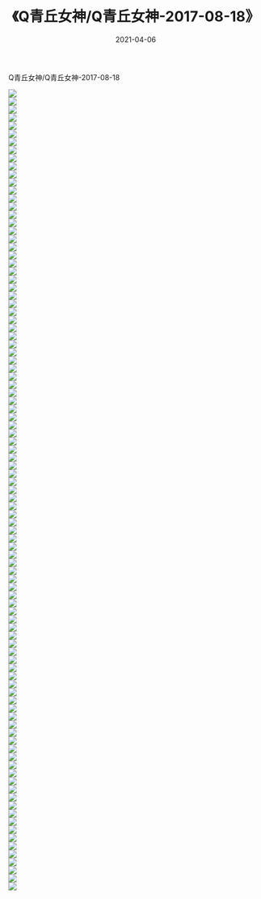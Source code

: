 ﻿---
layout: post
title:  《Q青丘女神/Q青丘女神-2017-08-18》
date:   2021-04-06
img: http://pic.660000.xyz/1:/网络美图/2021/Q青丘女神/Q青丘女神-2017-08-18/000.jpg
categories: [美女, 清纯, 唯美]
---

Q青丘女神/Q青丘女神-2017-08-18

 ![](http://pic.660000.xyz/1:/网络美图/2021/Q青丘女神/Q青丘女神-2017-08-18/001.jpg) <br>![](http://pic.660000.xyz/1:/网络美图/2021/Q青丘女神/Q青丘女神-2017-08-18/002.jpg) <br>![](http://pic.660000.xyz/1:/网络美图/2021/Q青丘女神/Q青丘女神-2017-08-18/003.jpg) <br>![](http://pic.660000.xyz/1:/网络美图/2021/Q青丘女神/Q青丘女神-2017-08-18/004.jpg) <br>![](http://pic.660000.xyz/1:/网络美图/2021/Q青丘女神/Q青丘女神-2017-08-18/005.jpg) <br>![](http://pic.660000.xyz/1:/网络美图/2021/Q青丘女神/Q青丘女神-2017-08-18/006.jpg) <br>![](http://pic.660000.xyz/1:/网络美图/2021/Q青丘女神/Q青丘女神-2017-08-18/007.jpg) <br>![](http://pic.660000.xyz/1:/网络美图/2021/Q青丘女神/Q青丘女神-2017-08-18/008.jpg) <br>![](http://pic.660000.xyz/1:/网络美图/2021/Q青丘女神/Q青丘女神-2017-08-18/009.jpg) <br>![](http://pic.660000.xyz/1:/网络美图/2021/Q青丘女神/Q青丘女神-2017-08-18/010.jpg) <br>![](http://pic.660000.xyz/1:/网络美图/2021/Q青丘女神/Q青丘女神-2017-08-18/011.jpg) <br>![](http://pic.660000.xyz/1:/网络美图/2021/Q青丘女神/Q青丘女神-2017-08-18/012.jpg) <br>![](http://pic.660000.xyz/1:/网络美图/2021/Q青丘女神/Q青丘女神-2017-08-18/013.jpg) <br>![](http://pic.660000.xyz/1:/网络美图/2021/Q青丘女神/Q青丘女神-2017-08-18/014.jpg) <br>![](http://pic.660000.xyz/1:/网络美图/2021/Q青丘女神/Q青丘女神-2017-08-18/015.jpg) <br>![](http://pic.660000.xyz/1:/网络美图/2021/Q青丘女神/Q青丘女神-2017-08-18/016.jpg) <br>![](http://pic.660000.xyz/1:/网络美图/2021/Q青丘女神/Q青丘女神-2017-08-18/017.jpg) <br>![](http://pic.660000.xyz/1:/网络美图/2021/Q青丘女神/Q青丘女神-2017-08-18/018.jpg) <br>![](http://pic.660000.xyz/1:/网络美图/2021/Q青丘女神/Q青丘女神-2017-08-18/019.jpg) <br>![](http://pic.660000.xyz/1:/网络美图/2021/Q青丘女神/Q青丘女神-2017-08-18/020.jpg) <br>![](http://pic.660000.xyz/1:/网络美图/2021/Q青丘女神/Q青丘女神-2017-08-18/021.jpg) <br>![](http://pic.660000.xyz/1:/网络美图/2021/Q青丘女神/Q青丘女神-2017-08-18/022.jpg) <br>![](http://pic.660000.xyz/1:/网络美图/2021/Q青丘女神/Q青丘女神-2017-08-18/023.jpg) <br>![](http://pic.660000.xyz/1:/网络美图/2021/Q青丘女神/Q青丘女神-2017-08-18/024.jpg) <br>![](http://pic.660000.xyz/1:/网络美图/2021/Q青丘女神/Q青丘女神-2017-08-18/025.jpg) <br>![](http://pic.660000.xyz/1:/网络美图/2021/Q青丘女神/Q青丘女神-2017-08-18/026.jpg) <br>![](http://pic.660000.xyz/1:/网络美图/2021/Q青丘女神/Q青丘女神-2017-08-18/027.jpg) <br>![](http://pic.660000.xyz/1:/网络美图/2021/Q青丘女神/Q青丘女神-2017-08-18/028.jpg) <br>![](http://pic.660000.xyz/1:/网络美图/2021/Q青丘女神/Q青丘女神-2017-08-18/029.jpg) <br>![](http://pic.660000.xyz/1:/网络美图/2021/Q青丘女神/Q青丘女神-2017-08-18/030.jpg) <br>![](http://pic.660000.xyz/1:/网络美图/2021/Q青丘女神/Q青丘女神-2017-08-18/031.jpg) <br>![](http://pic.660000.xyz/1:/网络美图/2021/Q青丘女神/Q青丘女神-2017-08-18/032.jpg) <br>![](http://pic.660000.xyz/1:/网络美图/2021/Q青丘女神/Q青丘女神-2017-08-18/033.jpg) <br>![](http://pic.660000.xyz/1:/网络美图/2021/Q青丘女神/Q青丘女神-2017-08-18/034.jpg) <br>![](http://pic.660000.xyz/1:/网络美图/2021/Q青丘女神/Q青丘女神-2017-08-18/035.jpg) <br>![](http://pic.660000.xyz/1:/网络美图/2021/Q青丘女神/Q青丘女神-2017-08-18/036.jpg) <br>![](http://pic.660000.xyz/1:/网络美图/2021/Q青丘女神/Q青丘女神-2017-08-18/037.jpg) <br>![](http://pic.660000.xyz/1:/网络美图/2021/Q青丘女神/Q青丘女神-2017-08-18/038.jpg) <br>![](http://pic.660000.xyz/1:/网络美图/2021/Q青丘女神/Q青丘女神-2017-08-18/039.jpg) <br>![](http://pic.660000.xyz/1:/网络美图/2021/Q青丘女神/Q青丘女神-2017-08-18/040.jpg) <br>![](http://pic.660000.xyz/1:/网络美图/2021/Q青丘女神/Q青丘女神-2017-08-18/041.jpg) <br>![](http://pic.660000.xyz/1:/网络美图/2021/Q青丘女神/Q青丘女神-2017-08-18/042.jpg) <br>![](http://pic.660000.xyz/1:/网络美图/2021/Q青丘女神/Q青丘女神-2017-08-18/043.jpg) <br>![](http://pic.660000.xyz/1:/网络美图/2021/Q青丘女神/Q青丘女神-2017-08-18/044.jpg) <br>![](http://pic.660000.xyz/1:/网络美图/2021/Q青丘女神/Q青丘女神-2017-08-18/045.jpg) <br>![](http://pic.660000.xyz/1:/网络美图/2021/Q青丘女神/Q青丘女神-2017-08-18/046.jpg) <br>![](http://pic.660000.xyz/1:/网络美图/2021/Q青丘女神/Q青丘女神-2017-08-18/047.jpg) <br>![](http://pic.660000.xyz/1:/网络美图/2021/Q青丘女神/Q青丘女神-2017-08-18/048.jpg) <br>![](http://pic.660000.xyz/1:/网络美图/2021/Q青丘女神/Q青丘女神-2017-08-18/049.jpg) <br>![](http://pic.660000.xyz/1:/网络美图/2021/Q青丘女神/Q青丘女神-2017-08-18/050.jpg) <br>![](http://pic.660000.xyz/1:/网络美图/2021/Q青丘女神/Q青丘女神-2017-08-18/051.jpg) <br>![](http://pic.660000.xyz/1:/网络美图/2021/Q青丘女神/Q青丘女神-2017-08-18/052.jpg) <br>![](http://pic.660000.xyz/1:/网络美图/2021/Q青丘女神/Q青丘女神-2017-08-18/053.jpg) <br>![](http://pic.660000.xyz/1:/网络美图/2021/Q青丘女神/Q青丘女神-2017-08-18/054.jpg) <br>![](http://pic.660000.xyz/1:/网络美图/2021/Q青丘女神/Q青丘女神-2017-08-18/055.jpg) <br>![](http://pic.660000.xyz/1:/网络美图/2021/Q青丘女神/Q青丘女神-2017-08-18/056.jpg) <br>![](http://pic.660000.xyz/1:/网络美图/2021/Q青丘女神/Q青丘女神-2017-08-18/057.jpg) <br>![](http://pic.660000.xyz/1:/网络美图/2021/Q青丘女神/Q青丘女神-2017-08-18/058.jpg) <br>![](http://pic.660000.xyz/1:/网络美图/2021/Q青丘女神/Q青丘女神-2017-08-18/059.jpg) <br>![](http://pic.660000.xyz/1:/网络美图/2021/Q青丘女神/Q青丘女神-2017-08-18/060.jpg) <br>![](http://pic.660000.xyz/1:/网络美图/2021/Q青丘女神/Q青丘女神-2017-08-18/061.jpg) <br>![](http://pic.660000.xyz/1:/网络美图/2021/Q青丘女神/Q青丘女神-2017-08-18/062.jpg) <br>![](http://pic.660000.xyz/1:/网络美图/2021/Q青丘女神/Q青丘女神-2017-08-18/063.jpg) <br>![](http://pic.660000.xyz/1:/网络美图/2021/Q青丘女神/Q青丘女神-2017-08-18/064.jpg) <br>![](http://pic.660000.xyz/1:/网络美图/2021/Q青丘女神/Q青丘女神-2017-08-18/065.jpg) <br>![](http://pic.660000.xyz/1:/网络美图/2021/Q青丘女神/Q青丘女神-2017-08-18/066.jpg) <br>![](http://pic.660000.xyz/1:/网络美图/2021/Q青丘女神/Q青丘女神-2017-08-18/067.jpg) <br>![](http://pic.660000.xyz/1:/网络美图/2021/Q青丘女神/Q青丘女神-2017-08-18/068.jpg) <br>![](http://pic.660000.xyz/1:/网络美图/2021/Q青丘女神/Q青丘女神-2017-08-18/069.jpg) <br>![](http://pic.660000.xyz/1:/网络美图/2021/Q青丘女神/Q青丘女神-2017-08-18/070.jpg) <br>![](http://pic.660000.xyz/1:/网络美图/2021/Q青丘女神/Q青丘女神-2017-08-18/071.jpg) <br>![](http://pic.660000.xyz/1:/网络美图/2021/Q青丘女神/Q青丘女神-2017-08-18/072.jpg) <br>![](http://pic.660000.xyz/1:/网络美图/2021/Q青丘女神/Q青丘女神-2017-08-18/073.jpg) <br>![](http://pic.660000.xyz/1:/网络美图/2021/Q青丘女神/Q青丘女神-2017-08-18/074.jpg) <br>![](http://pic.660000.xyz/1:/网络美图/2021/Q青丘女神/Q青丘女神-2017-08-18/075.jpg) <br>![](http://pic.660000.xyz/1:/网络美图/2021/Q青丘女神/Q青丘女神-2017-08-18/076.jpg) <br>![](http://pic.660000.xyz/1:/网络美图/2021/Q青丘女神/Q青丘女神-2017-08-18/077.jpg) <br>![](http://pic.660000.xyz/1:/网络美图/2021/Q青丘女神/Q青丘女神-2017-08-18/078.jpg) <br>![](http://pic.660000.xyz/1:/网络美图/2021/Q青丘女神/Q青丘女神-2017-08-18/079.jpg) <br>![](http://pic.660000.xyz/1:/网络美图/2021/Q青丘女神/Q青丘女神-2017-08-18/080.jpg) <br>![](http://pic.660000.xyz/1:/网络美图/2021/Q青丘女神/Q青丘女神-2017-08-18/081.jpg) <br>![](http://pic.660000.xyz/1:/网络美图/2021/Q青丘女神/Q青丘女神-2017-08-18/082.jpg) <br>![](http://pic.660000.xyz/1:/网络美图/2021/Q青丘女神/Q青丘女神-2017-08-18/083.jpg) <br>![](http://pic.660000.xyz/1:/网络美图/2021/Q青丘女神/Q青丘女神-2017-08-18/084.jpg) <br>![](http://pic.660000.xyz/1:/网络美图/2021/Q青丘女神/Q青丘女神-2017-08-18/085.jpg) <br>![](http://pic.660000.xyz/1:/网络美图/2021/Q青丘女神/Q青丘女神-2017-08-18/086.jpg) <br>![](http://pic.660000.xyz/1:/网络美图/2021/Q青丘女神/Q青丘女神-2017-08-18/087.jpg) <br>![](http://pic.660000.xyz/1:/网络美图/2021/Q青丘女神/Q青丘女神-2017-08-18/088.jpg) <br>![](http://pic.660000.xyz/1:/网络美图/2021/Q青丘女神/Q青丘女神-2017-08-18/089.jpg) <br>![](http://pic.660000.xyz/1:/网络美图/2021/Q青丘女神/Q青丘女神-2017-08-18/090.jpg) <br>![](http://pic.660000.xyz/1:/网络美图/2021/Q青丘女神/Q青丘女神-2017-08-18/091.jpg) <br>![](http://pic.660000.xyz/1:/网络美图/2021/Q青丘女神/Q青丘女神-2017-08-18/092.jpg) <br>![](http://pic.660000.xyz/1:/网络美图/2021/Q青丘女神/Q青丘女神-2017-08-18/093.jpg) <br>![](http://pic.660000.xyz/1:/网络美图/2021/Q青丘女神/Q青丘女神-2017-08-18/094.jpg) <br>![](http://pic.660000.xyz/1:/网络美图/2021/Q青丘女神/Q青丘女神-2017-08-18/095.jpg) <br>![](http://pic.660000.xyz/1:/网络美图/2021/Q青丘女神/Q青丘女神-2017-08-18/096.jpg) <br>![](http://pic.660000.xyz/1:/网络美图/2021/Q青丘女神/Q青丘女神-2017-08-18/097.jpg) <br>![](http://pic.660000.xyz/1:/网络美图/2021/Q青丘女神/Q青丘女神-2017-08-18/098.jpg) <br>![](http://pic.660000.xyz/1:/网络美图/2021/Q青丘女神/Q青丘女神-2017-08-18/099.jpg) <br>